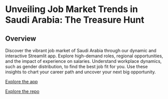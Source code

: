 # Unveiling Job Market Trends in Saudi Arabia: The Treasure Hunt
## Overview
Discover the vibrant job market of Saudi Arabia through our dynamic and interactive Streamlit app. Explore high-demand roles, regional opportunities, and the impact of experience on salaries. Understand workplace dynamics, such as gender distribution, to find the best job fit for you. Use these insights to chart your career path and uncover your next big opportunity.

[Explore the app](https://reyadgh-5.streamlit.app/)

[Explore the repo](https://github.com/ReyadGH/Use-case-5)
